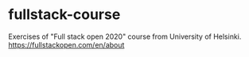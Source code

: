 # fullstack-course
Exercises of "Full stack open 2020" course from University of Helsinki. https://fullstackopen.com/en/about

